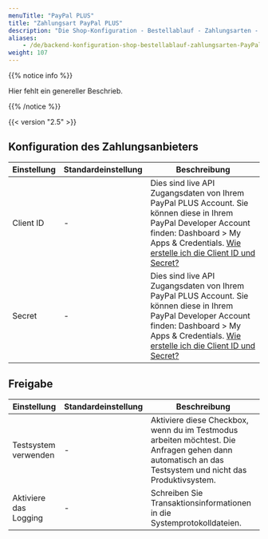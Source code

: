 ```yaml
---
menuTitle: "PayPal PLUS"
title: "Zahlungsart PayPal PLUS"
description: "Die Shop-Konfiguration - Bestellablauf - Zahlungsarten - PayPal PLUS."
aliases:
    - /de/backend-konfiguration-shop-bestellablauf-zahlungsarten-PayPalPLUS/
weight: 107    
---
```



{{% notice info %}}<p>Hier fehlt ein genereller Beschrieb.</p>{{% /notice %}}

{{< version "2.5" >}}

## Konfiguration des Zahlungsanbieters

<table>
	<thead>
		<tr>
			<th>Einstellung</th>
			<th>Standardeinstellung</th>
			<th>Beschreibung</th>
		</tr>
	</thead>
	<tbody>
		<tr>
			<td>Client ID</td>
			<td>-</td>
			<td>Dies sind live API Zugangsdaten von Ihrem PayPal PLUS Account. Sie können diese in Ihrem PayPal Developer Account finden: Dashboard > My Apps & Credentials. <a href="https://www.paypalobjects.com/webstatic/de_DE/downloads/Dokumentation_REST_API_Zugangsdaten.pdf" target="_blank">Wie erstelle ich die Client ID und Secret?</a></td>
		</tr>
		<tr>
			<td>Secret</td>
			<td>-</td>
			<td>Dies sind live API Zugangsdaten von Ihrem PayPal PLUS Account. Sie können diese in Ihrem PayPal Developer Account finden: Dashboard > My Apps & Credentials. <a href="https://www.paypalobjects.com/webstatic/de_DE/downloads/Dokumentation_REST_API_Zugangsdaten.pdf" target="_blank">Wie erstelle ich die Client ID und Secret?</a></td>
		</tr>
	</tbody>
</table>

## Freigabe

<table>
	<thead>
		<tr>
			<th>Einstellung</th>
			<th>Standardeinstellung</th>
			<th>Beschreibung</th>
		</tr>
	</thead>
	<tbody>
		<tr>
			<td>Testsystem verwenden</td>
			<td>-</td>
			<td>Aktiviere diese Checkbox, wenn du im Testmodus arbeiten möchtest. Die Anfragen gehen dann automatisch an das Testsystem und nicht das Produktivsystem.</td>
		</tr>
		<tr>
			<td>Aktiviere das Logging</td>
			<td>-</td>
			<td>Schreiben Sie Transaktionsinformationen in die Systemprotokolldateien.</td>
		</tr>
	</tbody>
</table>
